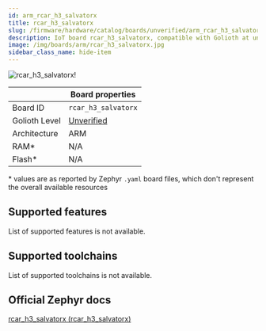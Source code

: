 ```yaml
---
id: arm_rcar_h3_salvatorx
title: rcar_h3_salvatorx
slug: /firmware/hardware/catalog/boards/unverified/arm_rcar_h3_salvatorx
description: IoT board rcar_h3_salvatorx, compatible with Golioth at unverified level.
image: /img/boards/arm/rcar_h3_salvatorx.jpg
sidebar_class_name: hide-item
---
```


[//]: # (This is an auto-generated file, do not edit! Changes to it will be lost upon re-generation)

![rcar_h3_salvatorx!](/img/boards/arm/rcar_h3_salvatorx.jpg "rcar_h3_salvatorx")

|                | Board properties     |
| -------------  | -------------------- |
| Board ID       | `rcar_h3_salvatorx` |
| Golioth Level  | [Unverified](/firmware/hardware#unverified-boards) |
| Architecture   | ARM |
| RAM*           | N/A |
| Flash*         | N/A |

\* values are as reported by Zephyr `.yaml` board files, which don't represent the overall available resources



## Supported features

List of supported features is not available.

## Supported toolchains

List of supported toolchains is not available.

## Official Zephyr docs

[rcar_h3_salvatorx (rcar_h3_salvatorx)](https://docs.zephyrproject.org/3.6.0/boards/arm/rcar_h3_salvatorx/doc/index.html)
